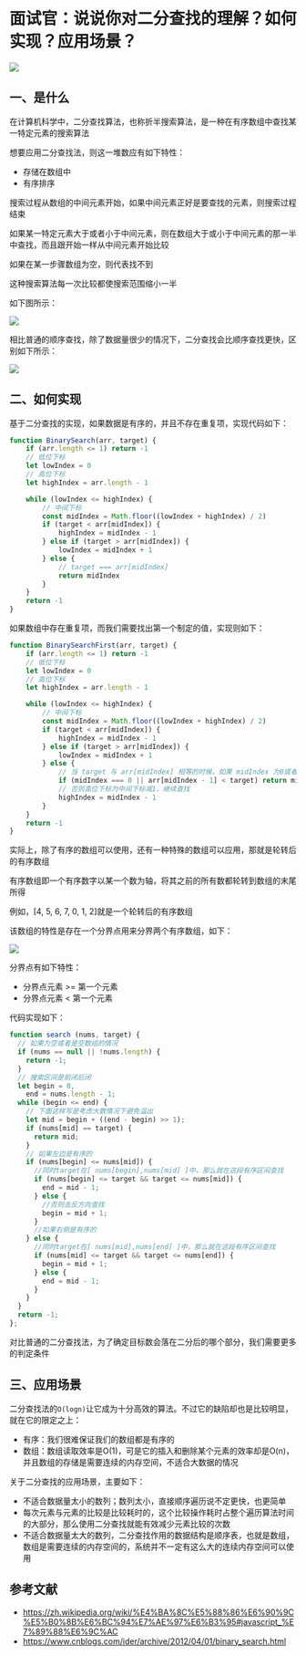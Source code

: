 # 面试官：说说你对二分查找的理解？如何实现？应用场景？

 ![](../sImgs/d43ca230-2987-11ec-8e64-91fdec0f05a1.png)


## 一、是什么

在计算机科学中，二分查找算法，也称折半搜索算法，是一种在有序数组中查找某一特定元素的搜索算法

想要应用二分查找法，则这一堆数应有如下特性：

- 存储在数组中
- 有序排序

搜索过程从数组的中间元素开始，如果中间元素正好是要查找的元素，则搜索过程结束

如果某一特定元素大于或者小于中间元素，则在数组大于或小于中间元素的那一半中查找，而且跟开始一样从中间元素开始比较

如果在某一步骤数组为空，则代表找不到

这种搜索算法每一次比较都使搜索范围缩小一半

如下图所示：

 ![](../sImgs/e2108520-2987-11ec-a752-75723a64e8f5.png)

相比普通的顺序查找，除了数据量很少的情况下，二分查找会比顺序查找更快，区别如下所示：

![](https://pic2.zhimg.com/v2-43339b963db63b33107b56503ad6b1b5_b.gif)

## 二、如何实现

基于二分查找的实现，如果数据是有序的，并且不存在重复项，实现代码如下：

```js
function BinarySearch(arr, target) {
    if (arr.length <= 1) return -1
    // 低位下标
    let lowIndex = 0
    // 高位下标
    let highIndex = arr.length - 1

    while (lowIndex <= highIndex) {
        // 中间下标
        const midIndex = Math.floor((lowIndex + highIndex) / 2)
        if (target < arr[midIndex]) {
            highIndex = midIndex - 1
        } else if (target > arr[midIndex]) {
            lowIndex = midIndex + 1
        } else {
            // target === arr[midIndex]
            return midIndex
        }
    }
    return -1
}
```

如果数组中存在重复项，而我们需要找出第一个制定的值，实现则如下：

```js
function BinarySearchFirst(arr, target) {
    if (arr.length <= 1) return -1
    // 低位下标
    let lowIndex = 0
    // 高位下标
    let highIndex = arr.length - 1

    while (lowIndex <= highIndex) {
        // 中间下标
        const midIndex = Math.floor((lowIndex + highIndex) / 2)
        if (target < arr[midIndex]) {
            highIndex = midIndex - 1
        } else if (target > arr[midIndex]) {
            lowIndex = midIndex + 1
        } else {
            // 当 target 与 arr[midIndex] 相等的时候，如果 midIndex 为0或者前一个数比 target 小那么就找到了第一个等于给定值的元素，直接返回
            if (midIndex === 0 || arr[midIndex - 1] < target) return midIndex
            // 否则高位下标为中间下标减1，继续查找
            highIndex = midIndex - 1
        }
    }
    return -1
}
```

实际上，除了有序的数组可以使用，还有一种特殊的数组可以应用，那就是轮转后的有序数组

有序数组即一个有序数字以某一个数为轴，将其之前的所有数都轮转到数组的末尾所得

例如，[4, 5, 6, 7, 0, 1, 2]就是一个轮转后的有序数组

该数组的特性是存在一个分界点用来分界两个有序数组，如下：

 ![](../sImgs/eeee2130-2987-11ec-8e64-91fdec0f05a1.png)

分界点有如下特性：

- 分界点元素 >= 第一个元素
- 分界点元素 < 第一个元素

代码实现如下：

```js
function search (nums, target) {
  // 如果为空或者是空数组的情况
  if (nums == null || !nums.length) {
    return -1;
  }
  // 搜索区间是前闭后闭
  let begin = 0,
    end = nums.length - 1;
  while (begin <= end) {
    // 下面这样写是考虑大数情况下避免溢出
    let mid = begin + ((end - begin) >> 1);
    if (nums[mid] == target) {
      return mid;
    }
    // 如果左边是有序的
    if (nums[begin] <= nums[mid]) {
      //同时target在[ nums[begin],nums[mid] ]中，那么就在这段有序区间查找
      if (nums[begin] <= target && target <= nums[mid]) {
        end = mid - 1;
      } else {
        //否则去反方向查找
        begin = mid + 1;
      }
      //如果右侧是有序的
    } else {
      //同时target在[ nums[mid],nums[end] ]中，那么就在这段有序区间查找
      if (nums[mid] <= target && target <= nums[end]) {
        begin = mid + 1;
      } else {
        end = mid - 1;
      }
    }
  }
  return -1;
};
```

对比普通的二分查找法，为了确定目标数会落在二分后的哪个部分，我们需要更多的判定条件





## 三、应用场景

二分查找法的`O(logn)`让它成为十分高效的算法。不过它的缺陷却也是比较明显，就在它的限定之上：

- 有序：我们很难保证我们的数组都是有序的
- 数组：数组读取效率是O(1)，可是它的插入和删除某个元素的效率却是O(n)，并且数组的存储是需要连续的内存空间，不适合大数据的情况

关于二分查找的应用场景，主要如下：

- 不适合数据量太小的数列；数列太小，直接顺序遍历说不定更快，也更简单
- 每次元素与元素的比较是比较耗时的，这个比较操作耗时占整个遍历算法时间的大部分，那么使用二分查找就能有效减少元素比较的次数
- 不适合数据量太大的数列，二分查找作用的数据结构是顺序表，也就是数组，数组是需要连续的内存空间的，系统并不一定有这么大的连续内存空间可以使用



## 参考文献

- https://zh.wikipedia.org/wiki/%E4%BA%8C%E5%88%86%E6%90%9C%E5%B0%8B%E6%BC%94%E7%AE%97%E6%B3%95#javascript_%E7%89%88%E6%9C%AC
- https://www.cnblogs.com/ider/archive/2012/04/01/binary_search.html